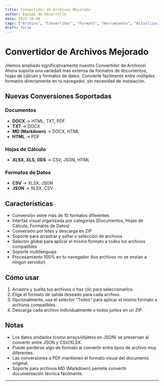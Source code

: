 ```yaml
---
title: Convertidor de Archivos Mejorado
author: Equipo de Desarrollo
date: 2025-10-08
tags: ["Archivo", "Convertidor", "Formato", "Herramienta", "Actualización"]
draft: false
---
```


# Convertidor de Archivos Mejorado

¡Hemos ampliado significativamente nuestro Convertidor de Archivos! Ahora soporta una variedad más extensa de formatos de documentos, hojas de cálculo y formatos de datos. Convierte fácilmente entre múltiples formatos directamente en tu navegador, sin necesidad de instalación.

## Nuevas Conversiones Soportadas

### Documentos
- **DOCX** → HTML, TXT, PDF
- **TXT** → DOCX
- **MD (Markdown)** → DOCX, HTML
- **HTML** → PDF

### Hojas de Cálculo
- **XLSX, XLS, ODS** → CSV, JSON, HTML

### Formatos de Datos
- **CSV** → XLSX, JSON
- **JSON** → XLSX, CSV

## Características

- Conversión entre más de 10 formatos diferentes
- Interfaz visual organizada por categorías (Documentos, Hojas de Cálculo, Formatos de Datos)
- Conversión por lotes y descarga en ZIP
- Soporte para arrastrar y soltar o selección de archivos
- Selector global para aplicar el mismo formato a todos los archivos compatibles
- Soporte multilenguaje
- Procesamiento 100% en tu navegador (tus archivos no se envían a ningún servidor)

## Cómo usar

1. Arrastra y suelta tus archivos o haz clic para seleccionarlos.
2. Elige el formato de salida deseado para cada archivo.
3. Opcionalmente, usa el selector "Todos" para aplicar el mismo formato a archivos compatibles.
4. Descarga cada archivo individualmente o todos juntos en un ZIP.

## Notas

- Los datos anidados (como arrays/objetos en JSON) se preservan al convertir entre JSON y CSV/XLSX.
- Puede perderse algo de formato al convertir entre tipos de archivo muy diferentes.
- Las conversiones a PDF mantienen el formato visual del documento original.
- Soporte para archivos MD (Markdown) permite convertir documentación técnica fácilmente.

---
